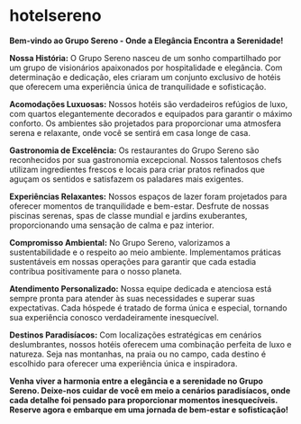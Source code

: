 # hotelsereno

**Bem-vindo ao Grupo Sereno - Onde a Elegância Encontra a Serenidade!**

**Nossa História:** O Grupo Sereno nasceu de um sonho compartilhado por um grupo de visionários apaixonados por hospitalidade e elegância. Com determinação e dedicação, eles criaram um conjunto exclusivo de hotéis que oferecem uma experiência única de tranquilidade e sofisticação.

**Acomodações Luxuosas:** Nossos hotéis são verdadeiros refúgios de luxo, com quartos elegantemente decorados e equipados para garantir o máximo conforto. Os ambientes são projetados para proporcionar uma atmosfera serena e relaxante, onde você se sentirá em casa longe de casa.

**Gastronomia de Excelência:** Os restaurantes do Grupo Sereno são reconhecidos por sua gastronomia excepcional. Nossos talentosos chefs utilizam ingredientes frescos e locais para criar pratos refinados que aguçam os sentidos e satisfazem os paladares mais exigentes.

**Experiências Relaxantes:** Nossos espaços de lazer foram projetados para oferecer momentos de tranquilidade e bem-estar. Desfrute de nossas piscinas serenas, spas de classe mundial e jardins exuberantes, proporcionando uma sensação de calma e paz interior.

**Compromisso Ambiental:** No Grupo Sereno, valorizamos a sustentabilidade e o respeito ao meio ambiente. Implementamos práticas sustentáveis em nossas operações para garantir que cada estadia contribua positivamente para o nosso planeta.

**Atendimento Personalizado:** Nossa equipe dedicada e atenciosa está sempre pronta para atender às suas necessidades e superar suas expectativas. Cada hóspede é tratado de forma única e especial, tornando sua experiência conosco verdadeiramente inesquecível.

**Destinos Paradisíacos:** Com localizações estratégicas em cenários deslumbrantes, nossos hotéis oferecem uma combinação perfeita de luxo e natureza. Seja nas montanhas, na praia ou no campo, cada destino é escolhido para oferecer uma experiência única e inspiradora.

**Venha viver a harmonia entre a elegância e a serenidade no Grupo Sereno. Deixe-nos cuidar de você em meio a cenários paradisíacos, onde cada detalhe foi pensado para proporcionar momentos inesquecíveis. Reserve agora e embarque em uma jornada de bem-estar e sofisticação!**